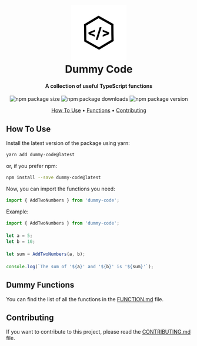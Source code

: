 <h1 align="center">
    <a href="https://www.npmjs.com/package/dummy-code">
        <img src="./LOGO.png" alt="Dummy Code" width="150" />
    </a>
    <br>
    Dummy Code
    <br>
</h1>

<h4 align="center">A collection of useful TypeScript functions</h4>

<p align="center">
  <img src="https://img.shields.io/bundlephobia/min/dummy-code?label=Package" alt="npm package size">
  <img src="https://img.shields.io/npm/dm/dummy-code?label=Downloads" alt="npm package downloads">
  <img src="https://img.shields.io/npm/v/dummy-code" alt="npm package version">
</p>

<p align="center">
  <a href="#how-to-use">How To Use</a> •
  <a href="#dummy-functions">Functions</a> •
  <a href="#contributing">Contributing</a>
</p>

## How To Use

Install the latest version of the package using yarn:

```bash
yarn add dummy-code@latest
```

or, if you prefer npm:

```bash
npm install --save dummy-code@latest
```

Now, you can import the functions you need:

```typescript
import { AddTwoNumbers } from 'dummy-code';
```

Example:

```typescript
import { AddTwoNumbers } from 'dummy-code';

let a = 5;
let b = 10;

let sum = AddTwoNumbers(a, b);

console.log(`The sum of '${a}' and '${b}' is '${sum}'`);
```

## Dummy Functions

You can find the list of all the functions in the [FUNCTION.md](FUNCTION.md) file.

## Contributing

If you want to contribute to this project, please read the [CONTRIBUTING.md](CONTRIBUTING.md) file.

